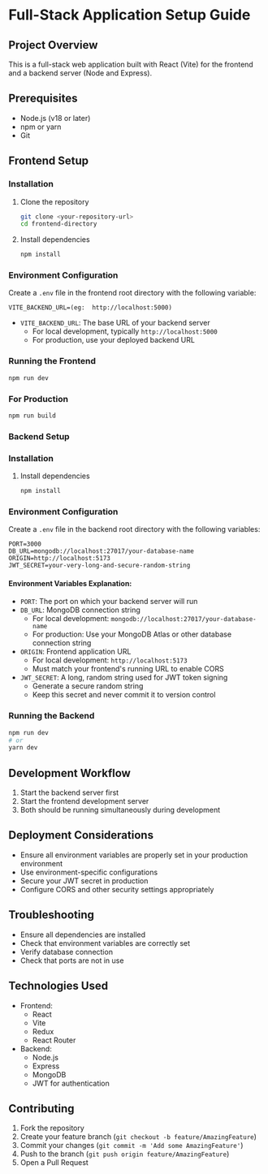 # Full-Stack Application Setup Guide

## Project Overview
This is a full-stack web application built with React (Vite) for the frontend and a backend server (Node and Express).

## Prerequisites
- Node.js (v18 or later)
- npm or yarn
- Git

## Frontend Setup

### Installation
1. Clone the repository
   ```bash
   git clone <your-repository-url>
   cd frontend-directory
   ```

2. Install dependencies
   ```bash
   npm install

### Environment Configuration
Create a `.env` file in the frontend root directory with the following variable:
```
VITE_BACKEND_URL=(eg:  http://localhost:5000)
```
- `VITE_BACKEND_URL`: The base URL of your backend server
  - For local development, typically `http://localhost:5000`
  - For production, use your deployed backend URL

### Running the Frontend
```bash
npm run dev
```

### For Production 
```bash
npm run build
```

### Backend Setup

### Installation

1. Install dependencies
   ```bash
   npm install
   ```

### Environment Configuration
Create a `.env` file in the backend root directory with the following variables:
```
PORT=3000
DB_URL=mongodb://localhost:27017/your-database-name
ORIGIN=http://localhost:5173
JWT_SECRET=your-very-long-and-secure-random-string
```

#### Environment Variables Explanation:
- `PORT`: The port on which your backend server will run
- `DB_URL`: MongoDB connection string
  - For local development: `mongodb://localhost:27017/your-database-name`
  - For production: Use your MongoDB Atlas or other database connection string
- `ORIGIN`: Frontend application URL
  - For local development: `http://localhost:5173`
  - Must match your frontend's running URL to enable CORS
- `JWT_SECRET`: A long, random string used for JWT token signing
  - Generate a secure random string
  - Keep this secret and never commit it to version control

### Running the Backend
```bash
npm run dev
# or
yarn dev
```

## Development Workflow
1. Start the backend server first
2. Start the frontend development server
3. Both should be running simultaneously during development

## Deployment Considerations
- Ensure all environment variables are properly set in your production environment
- Use environment-specific configurations
- Secure your JWT secret in production
- Configure CORS and other security settings appropriately

## Troubleshooting
- Ensure all dependencies are installed
- Check that environment variables are correctly set
- Verify database connection
- Check that ports are not in use

## Technologies Used
- Frontend: 
  - React
  - Vite
  - Redux
  - React Router
- Backend:
  - Node.js
  - Express
  - MongoDB
  - JWT for authentication

## Contributing
1. Fork the repository
2. Create your feature branch (`git checkout -b feature/AmazingFeature`)
3. Commit your changes (`git commit -m 'Add some AmazingFeature'`)
4. Push to the branch (`git push origin feature/AmazingFeature`)
5. Open a Pull Request
